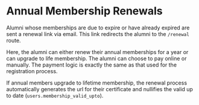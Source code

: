 # Annual Membership Renewals

Alumni whose memberships are due to expire or have already expired are sent a renewal link via email. This link redirects the alumni to the `/renewal` route.

Here, the alumni can either renew their annual memberships for a year or can upgrade to life membership. The alumni can choose to pay online or manually. The payment logic is exactly the same as that used for the registration process.

If annual members upgrade to lifetime membership, the renewal process automatically generates the url for their certificate and nullifies the valid up to date (`users.membership_valid_upto`).
